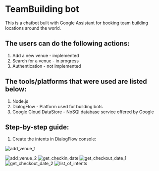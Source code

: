 # TeamBuilding bot
This is a chatbot built with Google Assistant for booking team building locations around the world.

## The users can do the following actions:

1. Add a new venue - implemented
2. Search for a venue - in progress
3. Authentication - not implemented

## The tools/platforms that were used are listed below:

1. Node.js
2. DialogFlow - Platform used for building bots
3. Google Cloud DataStore - NoSQl database service offered by Google


## Step-by-step guide:

1. Create the intents in DialogFlow console:

![add_venue_1](https://user-images.githubusercontent.com/13006228/48903302-cccd9c00-ee63-11e8-919a-19429e0600e3.png)


![add_venue_2](https://user-images.githubusercontent.com/13006228/48904635-ae699f80-ee67-11e8-9a4d-bb9f67e9773b.png)
![get_checkin_date](https://user-images.githubusercontent.com/13006228/48904642-b1fd2680-ee67-11e8-921c-84bed718bb02.png)
![get_checkout_date_1](https://user-images.githubusercontent.com/13006228/48904646-b3c6ea00-ee67-11e8-85a2-6b3b4ee4e374.png)
![get_checkout_date_2](https://user-images.githubusercontent.com/13006228/48904648-b4f81700-ee67-11e8-9f40-d490d6284242.png)
![list_of_intents](https://user-images.githubusercontent.com/13006228/48904650-b6294400-ee67-11e8-93e6-fb6ec083b41c.png)
